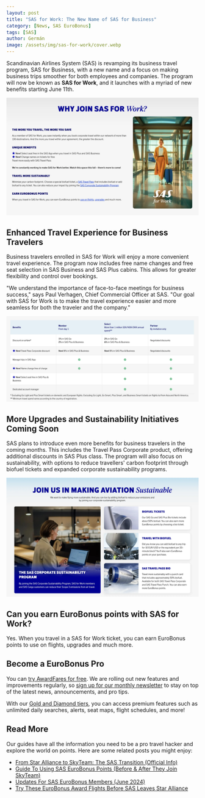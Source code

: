 ```yaml
---
layout: post
title: "SAS for Work: The New Name of SAS for Business"
category: [News, SAS EuroBonus]
tags: [SAS]
author: Germán
image: /assets/img/sas-for-work/cover.webp
---
```


Scandinavian Airlines System (SAS) is revamping its business travel program, SAS for Business, with a new name and a focus on making business trips smoother for both employees and companies. The program will now be known as **SAS for Work**, and it launches with a myriad of new benefits starting June 11th.

<img src="../assets/img/sas-for-work/join-sas-for-work.webp" alt="SAS announces 'SAS for Work'." class="noborder"/>

## Enhanced Travel Experience for Business Travelers

Business travelers enrolled in SAS for Work will enjoy a more convenient travel experience. The program now includes free name changes and free seat selection in SAS Business and SAS Plus cabins. This allows for greater flexibility and control over bookings.

"We understand the importance of face-to-face meetings for business success," says Paul Verhagen, Chief Commercial Officer at SAS. "Our goal with SAS for Work is to make the travel experience easier and more seamless for both the traveler and the company."

<img src="../assets/img/sas-for-work/sas-for-work-benefits.webp" alt="SAS announces 'SAS for Work'." class="noborder"/>

## More Upgrades and Sustainability Initiatives Coming Soon

SAS plans to introduce even more benefits for business travelers in the coming months. This includes the Travel Pass Corporate product, offering additional discounts in SAS Plus class. The program will also focus on sustainability, with options to reduce travellers' carbon footprint through biofuel tickets and expanded corporate sustainability programs.

<img src="../assets/img/sas-for-work/sas-for-work-sustainability.webp" alt="SAS announces 'SAS for Work'." class="noborder"/>

## Can you earn EuroBonus points with SAS for Work?

Yes. When you travel in a SAS for Work ticket, you can earn EuroBonus points to use on flights, upgrades and much more.

## Become a EuroBonus Pro

You can [try AwardFares for free](https://awardfares.com/). We are rolling out new features and improvements regularly, so [sign up for our monthly newsletter](https://awardfares.com/newsletter) to stay on top of the latest news, announcements, and pro tips.

With our [Gold and Diamond tiers](https://awardfares.com/pricing), you can access premium features such as unlimited daily searches, alerts, seat maps, flight schedules, and more!

## Read More

Our guides have all the information you need to be a pro travel hacker and explore the world on points. Here are some related posts you might enjoy:

- [From Star Alliance to SkyTeam: The SAS Transition (Official Info)](https://blog.awardfares.com/sas-transition-to-skyteam/)
- [Guide To Using SAS EuroBonus Points (Before & After They Join SkyTeam)](https://blog.awardfares.com/eurobonus-guide/)
- [Updates For SAS EuroBonus Members (June 2024)](https://blog.awardfares.com/eurobonus-updates-june-2024/)
- [Try These EuroBonus Award Flights Before SAS Leaves Star Alliance](https://blog.awardfares.com/eurobonus-star-alliance-awards/)